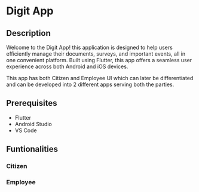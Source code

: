 <h1>Digit App</h1>


<h2>Description</h2>

<p>Welcome to the Digit App! this application is designed to help users efficiently manage their documents, surveys, and important events, all in one convenient platform. Built using Flutter, this app offers a seamless user experience across both Android and iOS devices.</p>

<p>This app has both Citizen and Employee UI which can later be differentiated and can be developed into 2 different apps serving both the parties.</p>


<h2>Prerequisites</h2>

<ul>
  <li>Flutter</li>
  <li>Android Studio</li>
  <li>VS Code</li>
</ul>


<h2>Funtionalities</h2>

<h3>Citizen</h3>

<h3>Employee</h3>
